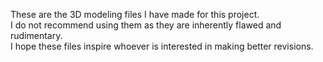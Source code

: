 These are the 3D modeling files I have made for this project.  
I do not recommend using them as they are inherently flawed and rudimentary.  
I hope these files inspire whoever is interested in making better revisions.  
